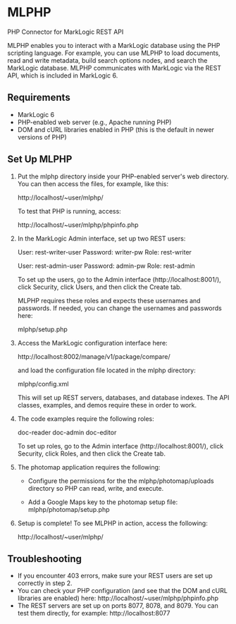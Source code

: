 # MLPHP

PHP Connector for MarkLogic REST API

MLPHP enables you to interact with a MarkLogic database using the PHP scripting
language. For example, you can use MLPHP to load documents, read and write
metadata, build search options nodes, and search the MarkLogic database. MLPHP
communicates with MarkLogic via the REST API, which is included in MarkLogic 6.

## Requirements

*   MarkLogic 6
*   PHP-enabled web server (e.g., Apache running PHP)
*   DOM and cURL libraries enabled in PHP (this is the default in newer
    versions of PHP)

## Set Up MLPHP

1.  Put the mlphp directory inside your PHP-enabled server's web directory. You
    can then access the files, for example, like this:

    http://localhost/~user/mlphp/

    To test that PHP is running, access:

    http://localhost/~user/mlphp/phpinfo.php

2.  In the MarkLogic Admin interface, set up two REST users:

    User: rest-writer-user
    Password: writer-pw
    Role: rest-writer

    User: rest-admin-user
    Password: admin-pw
    Role: rest-admin

    To set up the users, go to the Admin interface (http://localhost:8001/),
    click Security, click Users, and then click the Create tab.

    MLPHP requires these roles and expects these usernames and passwords. If
    needed, you can change the usernames and passwords here:

    mlphp/setup.php

3.  Access the MarkLogic configuration interface here:

    http://localhost:8002/manage/v1/package/compare/

    and load the configuration file located in the mlphp directory:

    mlphp/config.xml

    This will set up REST servers, databases, and database indexes. The API
    classes, examples, and demos require these in order to work.

4.  The code examples require the following roles:

    doc-reader
    doc-admin
    doc-editor

    To set up roles, go to the Admin interface (http://localhost:8001/), click
    Security, click Roles, and then click the Create tab.

5.  The photomap application requires the following:

    *   Configure the permissions for the the mlphp/photomap/uploads directory
        so PHP can read, write, and execute.

    *   Add a Google Maps key to the photomap setup file:
        mlphp/photomap/setup.php

6.  Setup is complete! To see MLPHP in action, access the following:

    http://localhost/~user/mlphp/

## Troubleshooting

*   If you encounter 403 errors, make sure your REST users are set up correctly
    in step 2.
*   You can check your PHP configuration (and see that the DOM and cURL
    libraries are enabled) here: http://localhost/~user/mlphp/phpinfo.php
*   The REST servers are set up on ports 8077, 8078, and 8079. You can test
    them directly, for example: http://localhost:8077